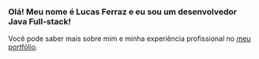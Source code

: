 ### Olá! Meu nome é Lucas Ferraz e eu sou um desenvolvedor Java Full-stack!

Você pode saber mais sobre mim e minha experiência profissional no [meu portfólio](https://lucas-ferraz.vercel.app/).
